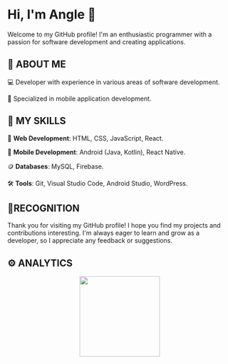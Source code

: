 # Hi, I'm Angle 👋

Welcome to my GitHub profile! I'm an enthusiastic programmer with a passion for software development and creating applications.

## 💼 ABOUT ME

💻 Developer with experience in various areas of software development.

📱 Specialized in mobile application development.

## 🚀 MY SKILLS

💼 **Web Development**: HTML, CSS, JavaScript, React.

📱 **Mobile Development**: Android (Java, Kotlin), React Native.

🪙 **Databases**: MySQL, Firebase.

🛠️ **Tools**: Git, Visual Studio Code, Android Studio, WordPress.

## 🙏RECOGNITION

Thank you for visiting my GitHub profile! I hope you find my projects and contributions interesting. I'm always eager to learn and grow as a developer, so I appreciate any feedback or suggestions.

## ⚙️ ANALYTICS

<div align="center">
<a href="https://github.com/AngleSad">
  <img height="180em" src="https://github-readme-stats-eight-theta.vercel.app/api?username=AngleSad&show_icons=true&theme=algolia&include_all_commits=true&count_private=true"/>
</a>
</div>
